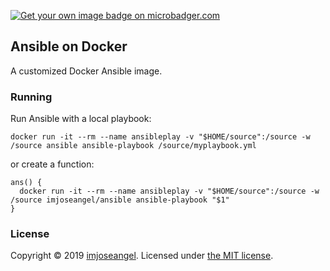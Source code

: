 [![Get your own image badge on microbadger.com](https://images.microbadger.com/badges/image/imjoseangel/docker-ansible.svg)](https://microbadger.com/images/imjoseangel/docker-ansible "Get your own image badge on microbadger.com")

## Ansible on Docker

A customized Docker Ansible image.

### Running

Run Ansible with a local playbook:

```shell
docker run -it --rm --name ansibleplay -v "$HOME/source":/source -w /source ansible ansible-playbook /source/myplaybook.yml 
```

or create a function:

```shell
ans() {
  docker run -it --rm --name ansibleplay -v "$HOME/source":/source -w /source imjoseangel/ansible ansible-playbook "$1"
}
```

### License

Copyright © 2019 [imjoseangel](http://imjoseangel.github.com). Licensed under [the MIT license](https://github.com/imjoseangel/docker-tower/blob/master/LICENSE).
